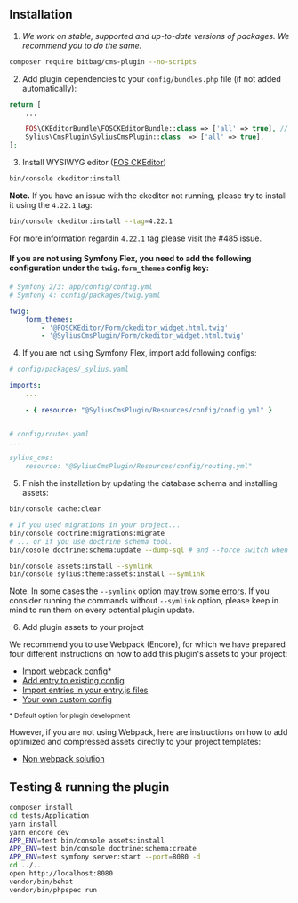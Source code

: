 ## Installation


1. *We work on stable, supported and up-to-date versions of packages. We recommend you to do the same.*

```bash
composer require bitbag/cms-plugin --no-scripts
```

2. Add plugin dependencies to your `config/bundles.php` file (if not added automatically):

```php
return [
    ...

    FOS\CKEditorBundle\FOSCKEditorBundle::class => ['all' => true], // WYSIWYG editor
    Sylius\CmsPlugin\SyliusCmsPlugin::class  => ['all' => true],
];
```

3. Install WYSIWYG editor ([FOS CKEditor](https://symfony.com/doc/master/bundles/FOSCKEditorBundle/usage/ckeditor.html))

```bash
bin/console ckeditor:install
```

**Note.** If you have an issue with the ckeditor not running, please try to install it using the `4.22.1` tag:

```bash
bin/console ckeditor:install --tag=4.22.1
```

For more information regardin `4.22.1` tag please visit the #485 issue.

#### If you are not using Symfony Flex, you need to add the following configuration under the `twig.form_themes` config key:

```yaml
# Symfony 2/3: app/config/config.yml
# Symfony 4: config/packages/twig.yaml

twig:
    form_themes:
        - '@FOSCKEditor/Form/ckeditor_widget.html.twig'
        - '@SyliusCmsPlugin/Form/ckeditor_widget.html.twig'
```

4. If you are not using Symfony Flex, import add following configs:
```yaml
# config/packages/_sylius.yaml

imports:
    ...
    
    - { resource: "@SyliusCmsPlugin/Resources/config/config.yml" }


# config/routes.yaml
...

sylius_cms:
    resource: "@SyliusCmsPlugin/Resources/config/routing.yml"
```

5. Finish the installation by updating the database schema and installing assets:

```bash
bin/console cache:clear

# If you used migrations in your project...
bin/console doctrine:migrations:migrate
# ... or if you use doctrine schema tool.
bin/cosole doctrine:schema:update --dump-sql # and --force switch when you're ready :)

bin/console assets:install --symlink
bin/console sylius:theme:assets:install --symlink
```

Note. In some cases the `--symlink` option [may trow some errors](https://github.com/Sylius/SyliusThemeBundle/issues/91). If you consider running the commands without `--symlink` option, please keep in mind to run them on every potential plugin update.

6. Add plugin assets to your project

We recommend you to use Webpack (Encore), for which we have prepared four different instructions on how to add this plugin's assets to your project:

- [Import webpack config](./01.1-webpack-config.md)*
- [Add entry to existing config](./01.2-webpack-entry.md)
- [Import entries in your entry.js files](./01.3-import-entry.md)
- [Your own custom config](./01.4-custom-solution.md)

<small>* Default option for plugin development</small>


However, if you are not using Webpack, here are instructions on how to add optimized and compressed assets directly to your project templates:

- [Non webpack solution](./01.5-non-webpack.md) 

## Testing & running the plugin
```bash
composer install
cd tests/Application
yarn install
yarn encore dev
APP_ENV=test bin/console assets:install
APP_ENV=test bin/console doctrine:schema:create
APP_ENV=test symfony server:start --port=8080 -d
cd ../..
open http://localhost:8080
vendor/bin/behat
vendor/bin/phpspec run
```
